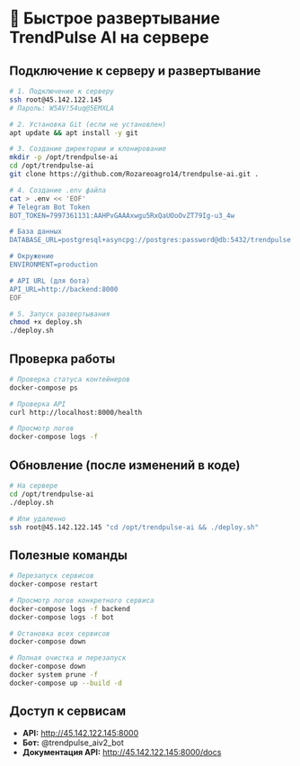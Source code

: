# 🚀 Быстрое развертывание TrendPulse AI на сервере

## Подключение к серверу и развертывание

```bash
# 1. Подключение к серверу
ssh root@45.142.122.145
# Пароль: W5AV!54uq@5EMXLA

# 2. Установка Git (если не установлен)
apt update && apt install -y git

# 3. Создание директории и клонирование
mkdir -p /opt/trendpulse-ai
cd /opt/trendpulse-ai
git clone https://github.com/Rozareoagro14/trendpulse-ai.git .

# 4. Создание .env файла
cat > .env << 'EOF'
# Telegram Bot Token
BOT_TOKEN=7997361131:AAHPvGAAAxwgu5RxQaUOoOvZT79Ig-u3_4w

# База данных
DATABASE_URL=postgresql+asyncpg://postgres:password@db:5432/trendpulse

# Окружение
ENVIRONMENT=production

# API URL (для бота)
API_URL=http://backend:8000
EOF

# 5. Запуск развертывания
chmod +x deploy.sh
./deploy.sh
```

## Проверка работы

```bash
# Проверка статуса контейнеров
docker-compose ps

# Проверка API
curl http://localhost:8000/health

# Просмотр логов
docker-compose logs -f
```

## Обновление (после изменений в коде)

```bash
# На сервере
cd /opt/trendpulse-ai
./deploy.sh

# Или удаленно
ssh root@45.142.122.145 "cd /opt/trendpulse-ai && ./deploy.sh"
```

## Полезные команды

```bash
# Перезапуск сервисов
docker-compose restart

# Просмотр логов конкретного сервиса
docker-compose logs -f backend
docker-compose logs -f bot

# Остановка всех сервисов
docker-compose down

# Полная очистка и перезапуск
docker-compose down
docker system prune -f
docker-compose up --build -d
```

## Доступ к сервисам

- **API:** http://45.142.122.145:8000
- **Бот:** @trendpulse_aiv2_bot
- **Документация API:** http://45.142.122.145:8000/docs 